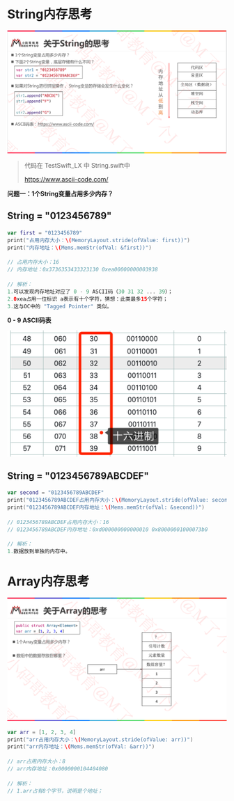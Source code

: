 

# String内存思考

![](media_013String_Array/001.png)

> 代码在 TestSwift_LX 中 String.swift中
>
> https://www.ascii-code.com/

**问题一：1个String变量占用多少内存？**

## String = "0123456789"

```swift
var first = "0123456789"
print("占用内存大小：\(MemoryLayout.stride(ofValue: first))")
print("内存地址：\(Mems.memStr(ofVal: &first))")

// 占用内存大小：16
// 内存地址：0x3736353433323130 0xea00000000003938

// 解析：
1.可以发现内存地址对应了 0 - 9 ASCII码（30 31 32 ... 39）；
2.0xea占用一位标识 a表示有十个字符，猜想：此类最多15个字符；
3.这与OC中的 "Tagged Pointer" 类似。
```

**0 - 9 ASCII码表**

![](media_013String_Array/002.png)





## String = "0123456789ABCDEF"

```swift
var second = "0123456789ABCDEF"
print("0123456789ABCDEF占用内存大小：\(MemoryLayout.stride(ofValue: second))")
print("0123456789ABCDEF内存地址：\(Mems.memStr(ofVal: &second))")

// 0123456789ABCDEF占用内存大小：16
// 0123456789ABCDEF内存地址：0xd000000000000010 0x80000001000073b0

// 解析：
1.数据放到单独的内存中。
```





# Array内存思考

![](media_013String_Array/003.png)



```swift
var arr = [1, 2, 3, 4]
print("arr占用内存大小：\(MemoryLayout.stride(ofValue: arr))")
print("arr内存地址：\(Mems.memStr(ofVal: &arr))")

// arr占用内存大小：8
// arr内存地址：0x0000000104404080

// 解析：
// 1.arr占有8个字节，说明是个地址；
```

























